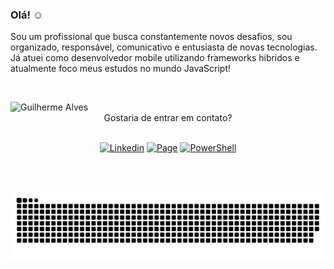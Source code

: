 ### Olá! :relaxed:

Sou um profissional que busca constantemente novos desafios, sou organizado, responsável, comunicativo e entusiasta de novas tecnologias. Já atuei como desenvolvedor mobile utilizando frameworks hibridos e atualmente foco meus estudos no mundo JavaScript!

<br>

<img 
   src="https://github-readme-stats.vercel.app/api/top-langs/?username=guiigos&exclude_repo=metodos-uteis&layout=compact&theme=tokyonight"
   min-width="350px" 
   max-width="350px" 
   width="350px" 
   align="left"
   alt="Guilherme Alves">

<div align="center">
  <br>
  Gostaria de entrar em contato?
  <br>
  <br>
  
  [![Linkedin](https://img.shields.io/badge/-LinkedIn-blue?style=flat-square&logo=Linkedin&logoColor=white&link=https://www.linkedin.com/in/guiigos)](https://www.linkedin.com/in/guiigos) 
  [![Page](https://img.shields.io/badge/-guiigos.com-yellowgreen?style=flat-square&logo=GoogleChrome&logoColor=white&link=http://www.guiigos.com)](http://www.guiigos.com) 
  [![PowerShell](https://img.shields.io/badge/-$%20npx%20guiigos-red?style=flat-square&logo=PowerShell&logoColor=white&link=https://www.npmjs.com/package/guiigos)](https://www.npmjs.com/package/guiigos)
</div>

<br>
<br>

![github contribution grid snake animation](https://raw.githubusercontent.com/platane/platane/output/github-contribution-grid-snake.svg)
